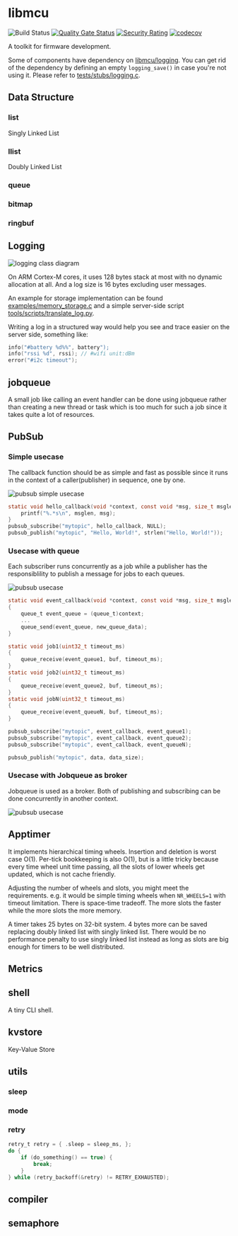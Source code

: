 # libmcu
![Build Status](https://github.com/onkwon/libmcu/workflows/build/badge.svg)
[![Quality Gate Status](https://sonarcloud.io/api/project_badges/measure?project=onkwon_libmcu&metric=alert_status)](https://sonarcloud.io/dashboard?id=onkwon_libmcu)
[![Security Rating](https://sonarcloud.io/api/project_badges/measure?project=onkwon_libmcu&metric=security_rating)](https://sonarcloud.io/dashboard?id=onkwon_libmcu)
[![codecov](https://codecov.io/gh/onkwon/libmcu/branch/master/graph/badge.svg?token=KBLNIEKUF4)](https://codecov.io/gh/onkwon/libmcu)

A toolkit for firmware development.

Some of components have dependency on [libmcu/logging](#logging). You can get
rid of the dependency by defining an empty `logging_save()` in case you're not
using it. Please refer to [tests/stubs/logging.c](tests/stubs/logging.c).

## Data Structure
### list
Singly Linked List
### llist
Doubly Linked List
### queue
### bitmap
### ringbuf

## Logging
![logging class diagram](docs/images/logging.png)

On ARM Cortex-M cores, it uses 128 bytes stack at most with no dynamic
allocation at all. And a log size is 16 bytes excluding user messages.

An example for storage implementation can be found
[examples/memory_storage.c](examples/memory_storage.c) and a simple server-side
script [tools/scripts/translate_log.py](tools/scripts/translate_log.py).

Writing a log in a structured way would help you see and trace easier on the
server side, something like:

```c
info("#battery %d%%", battery");
info("rssi %d", rssi); // #wifi unit:dBm
error("#i2c timeout");
```

## jobqueue
A small job like calling an event handler can be done using jobqueue rather than
creating a new thread or task which is too much for such a job since it takes
quite a lot of resources.

## PubSub
### Simple usecase
The callback function should be as simple and fast as possible since it runs in
the context of a caller(publisher) in sequence, one by one.

![pubsub simple usecase](docs/images/pubsub_simple.png)

```c
static void hello_callback(void *context, const void *msg, size_t msglen) {
	printf("%.*s\n", msglen, msg);
}
pubsub_subscribe("mytopic", hello_callback, NULL);
pubsub_publish("mytopic", "Hello, World!", strlen("Hello, World!"));
```

### Usecase with queue
Each subscriber runs concurrently as a job while a publisher has the
responsiblility to publish a message for jobs to each queues.

![pubsub usecase](docs/images/pubsub_queue.png)

```c
static void event_callback(void *context, const void *msg, size_t msglen)
{
	queue_t event_queue = (queue_t)context;
	...
	queue_send(event_queue, new_queue_data);
}

static void job1(uint32_t timeout_ms)
{
	queue_receive(event_queue1, buf, timeout_ms);
}
static void job2(uint32_t timeout_ms)
{
	queue_receive(event_queue2, buf, timeout_ms);
}
static void jobN(uint32_t timeout_ms)
{
	queue_receive(event_queueN, buf, timeout_ms);
}

pubsub_subscribe("mytopic", event_callback, event_queue1);
pubsub_subscribe("mytopic", event_callback, event_queue2);
pubsub_subscribe("mytopic", event_callback, event_queueN);

pubsub_publish("mytopic", data, data_size);
```

### Usecase with Jobqueue as broker
Jobqueue is used as a broker. Both of publishing and subscribing can be done
concurrently in another context.

![pubsub usecase](docs/images/pubsub_jobqueue.png)

## Apptimer
It implements hierarchical timing wheels. Insertion and deletion is worst case
O(1). Per-tick bookkeeping is also O(1), but is a little tricky because every
time wheel unit time passing, all the slots of lower wheels get updated, which
is not cache friendly.

Adjusting the number of wheels and slots, you might meet the requirements. e.g.
it would be simple timing wheels when `NR_WHEELS=1` with timeout limitation.
There is space-time tradeoff. The more slots the faster while the more slots the
more memory.

A timer takes 25 bytes on 32-bit system. 4 bytes more can be saved replacing
doubly linked list with singly linked list. There would be no performance
penalty to use singly linked list instead as long as slots are big enough for
timers to be well distributed.

## Metrics

## shell
A tiny CLI shell.

## kvstore
Key-Value Store
## utils
### sleep
### mode
### retry
```c
retry_t retry = { .sleep = sleep_ms, };
do {
	if (do_something() == true) {
		break;
	}
} while (retry_backoff(&retry) != RETRY_EXHAUSTED);
```
## compiler
## semaphore
